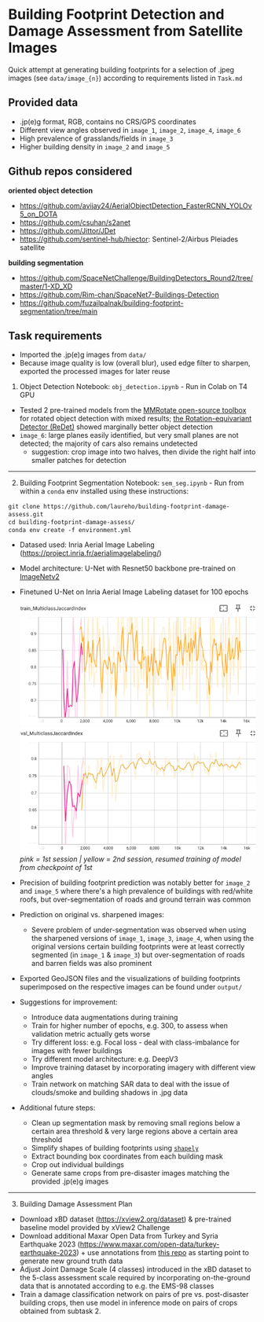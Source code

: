 # Building Footprint Detection and Damage Assessment from Satellite Images

Quick attempt at generating building footprints for a selection of .jpeg images (see `data/image_{n}`) according to requirements listed in `Task.md`

## Provided data

- .jp(e)g format, RGB, contains no CRS/GPS coordinates
- Different view angles observed in `image_1`, `image_2`, `image_4`, `image_6`
- High prevalence of grasslands/fields in `image_3`
- Higher building density in `image_2` and `image_5`

## Github repos considered

**oriented object detection**
- https://github.com/avijay24/AerialObjectDetection_FasterRCNN_YOLOv5_on_DOTA
- https://github.com/csuhan/s2anet
- https://github.com/Jittor/JDet
- https://github.com/sentinel-hub/hiector: Sentinel-2/Airbus Pleiades satellite

**building segmentation**
- https://github.com/SpaceNetChallenge/BuildingDetectors_Round2/tree/master/1-XD_XD
- https://github.com/Rim-chan/SpaceNet7-Buildings-Detection
- https://github.com/fuzailpalnak/building-footprint-segmentation/tree/main

## Task requirements

- Imported the .jp(e)g images from `data/`
- Because image quality is low (overall blur), used edge filter to sharpen, exported the processed images for later reuse


1. Object Detection
Notebook: `obj_detection.ipynb` - Run in Colab on T4 GPU
- Tested 2 pre-trained models from the [MMRotate open-source toolbox](https://github.com/open-mmlab/mmrotate) for rotated object detection with mixed results; [the Rotation-equivariant Detector (ReDet)](https://github.com/open-mmlab/mmrotate/blob/main/configs/redet/README.md) showed marginally better object detection
- `image_6`: large planes easily identified, but very small planes are not detected; the majority of cars also remains undetected
    - suggestion: crop image into two halves, then divide the right half into smaller patches for detection

***
2. Building Footprint Segmentation
Notebook: `sem_seg.ipynb` - Run from within a `conda` env installed using these instructions:
```
git clone https://github.com/laureho/building-footprint-damage-assess.git
cd building-footprint-damage-assess/
conda env create -f environment.yml
```
- Datased used: Inria Aerial Image Labeling (https://project.inria.fr/aerialimagelabeling/)
- Model architecture: U-Net with Resnet50 backbone pre-trained on [ImageNetv2](https://pytorch.org/vision/stable/models.html)
- Finetuned U-Net on Inria Aerial Image Labeling dataset for 100 epochs  

    ![training jaccard index curve](/images/unet_train_jaccard-plot.png)
    ![validation jaccard index curve](/images/unet_val_jaccard-plot.png)
    *pink = 1st session | yellow = 2nd session, resumed training of model from checkpoint of 1st*
- Precision of building footprint prediction was notably better for `image_2` and `image_5` where there's a high prevalence of buildings with red/white roofs, but over-segmentation of roads and ground terrain was common
- Prediction on original vs. sharpened images:
    - Severe problem of under-segmentation was observed when using the sharpened versions of `image_1`, `image_3`, `image_4`, when using the original versions certain building footprints were at least correctly segmented (in `image_1` & `image_3`) but over-segmentation of roads and barren fields was also prominent
- Exported GeoJSON files and the visualizations of building footprints superimposed on the respective images can be found under `output/`

- Suggestions for improvement:
    - Introduce data augmentations during training
    - Train for higher number of epochs, e.g. 300, to assess when validation metric actually gets worse
    - Try different loss: e.g. Focal loss - deal with class-imbalance for images with fewer buildings
    - Try different model architecture: e.g. DeepV3
    - Improve training dataset by incorporating imagery with different view angles
    - Train network on matching SAR data to deal with the issue of clouds/smoke and building shadows in .jpg data

- Additional future steps:
    - Clean up segmentation mask by removing small regions below a certain area threshold & very large regions above a certain area threshold
    - Simplify shapes of building footprints using [`shapely`](https://shapely.readthedocs.io/en/stable/manual.html#object.simplify)
    - Extract bounding box coordinates from each building mask
    - Crop out individual buildings
    - Generate same crops from pre-disaster images matching the provided .jp(e)g images

***
3. Building Damage Assessment Plan
- Download xBD dataset (https://xview2.org/dataset) & pre-trained baseline model provided by xView2 Challenge
- Download additional Maxar Open Data from Turkey and Syria Earthquake 2023 (https://www.maxar.com/open-data/turkey-earthquake-2023) + use annotations from [this repo](https://github.com/blackshark-ai/Turkey-Earthquake-2023-Building-Change-Detection/tree/main) as starting point to generate new ground truth data
- Adjust Joint Damage Scale (4 classes) introduced in the xBD dataset to the 5-class assessment scale required by incorporating on-the-ground data that is annotated according to e.g. the EMS-98 classes
- Train a damage classification network on pairs of pre vs. post-disaster building crops, then use model in inference mode on pairs of crops obtained from subtask 2\.

